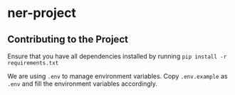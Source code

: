 # ner-project

## Contributing to the Project

Ensure that you have all dependencies installed by running `pip install -r requirements.txt`

We are using `.env` to manage environment variables. Copy `.env.example` as `.env` and fill the environment variables accordingly.